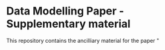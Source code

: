 # Data Modelling Paper - Supplementary material

This repository contains the ancilliary material for the paper "<title>" submitted to Astronomy and computing. It is divied into four sections.
  
  ### Environment confirugation scripts
  This section contains 
  * the scripts to create the virtual environments on the dostributed cluster environment
  * The spark2-submit basic confiurations to submit the jobs
  * The safety-valve.xml configuration file demonstrating how to run vierutl envs across a cluister
  * The Jupyer kernel file to access Spark and the correct virtual environment
  
  ### Table creation notebooks
  ### Table augmentation notebooks
  ### Source code for the python analysis programs
  ### Miscellaenous scripts
